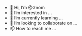 - 👋 Hi, I’m @Gnom
- 👀 I’m interested in ...
- 🌱 I’m currently learning ...
- 💞️ I’m looking to collaborate on ...
- 📫 How to reach me ...

<!---
Gnom/Gnom is a ✨ special ✨ repository because its `README.md` (this file) appears on your GitHub profile.
You can click the Preview link to take a look at your changes.
--->
